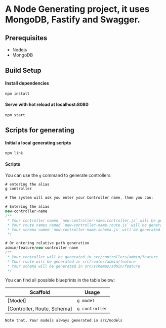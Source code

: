# A Node Generating project, it uses MongoDB, Fastify and Swagger.

## Prerequisites
- Nodejs
- MongoDB

## Build Setup

#### Install dependencies
`npm install`

#### Serve with hot reload at localhost:8080
`npm start`

## Scripts for generating
#### Initial a local generating scripts
`npm link`

#### Scripts
You can use the `g` command to generate controllers:

```javascript
# entering the alias
g controller

# The system will ask you enter your Controller name, then you can:

# Entering the alias
new-controller-name
/**
 * Your controller named `new-controller-name.controller.js` will be generated in src/controllers
 * Your route names named `new-controller-name.route.js` will be generated in src/routes
 * Your schema named `new-controller-name.schema.js` will be generated in src/schemas
 */

# Or entering relative path generation
admin/feature/new-controller-name
/**
 * Your controller will be generated in src/controllers/admin/feature
 * Your route will be generated in src/routes/admin/feature
 * Your schema will be generated in src/schemas/admin/feature
 */

```
You can find all possible blueprints in the table below:

Scaffold  | Usage
---       | ---
[Model]      | `g model`
[Controller, Route, Schema]      | `g controller`

`Note that, Your models always generated in src/models`
